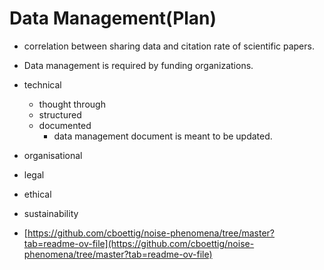 # Data Management(Plan)

- correlation between sharing data and citation rate of scientific papers.
- Data management is required by funding organizations.

- technical
  - thought through
  - structured
  - documented
    - data management document is meant to be updated.
- organisational
- legal
- ethical
- sustainability

- [https://github.com/cboettig/noise-phenomena/tree/master?tab=readme-ov-file](https://github.com/cboettig/noise-phenomena/tree/master?tab=readme-ov-file)
